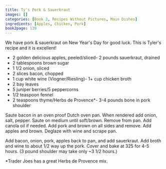 ```yaml
---
title: Ty's Pork & Sauerkraut
images: []
categories: [Book 2, Recipes Without Pictures, Main Dishes]
ingredients: [Apples, Chicken, Pork]
book2page: 139
---
```


We have pork & sauerkraut on New Year's Day for good luck. This is Tyler's recipe and it is excellent! 

- 2 golden delicious apples, peeled/sliced- 2 pounds sauerkraut, drained
- 2 tablespoons brown sugar
- 1 1/2 onion, sliced
- 2 slices bacon, chopped
- 1 cup white wine (Viogner/Riesling)- 1+ cup chicken broth
- 2 bay leaves
- 5 juniper berries/5 peppercorns
- 1/2 teaspoon fennel
- 2 teaspoons thyme/Herbs de Provence*- 3-4 pounds bone in pork shoulder

Saute bacon in an oven proof Dutch oven pan. When rendered add onion, salt, pepper. Saute on medium until soft/brown. Remove from pan. Add canola oil if needed. Add pork and brown on all sides and remove. Add apples and brown. Deglaze with wine and scrape pan. 

Add bacon, onion, pork, apples back to pan, and add sauerkraut. Add broth and wine to about 1/2 way up the pork. Cover and bake at 325 for 4-5 hours. (3 pound shoulder may take only ~3 1/2 hours.) 

*Trader Joes has a great Herbs de Provence mix.